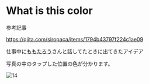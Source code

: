 # What is this color

参考記事

https://qiita.com/siropaca/items/1794b43797f224c1ae09



仕事中に[ももたろう](https://twitter.com/momotarabitch)さんと話してたときに出てきたアイデア

写真の中のタップした位置の色が分かります。

![14](https://user-images.githubusercontent.com/28350464/52477360-eff72480-2be4-11e9-8421-07e0515bf7ee.gif)







